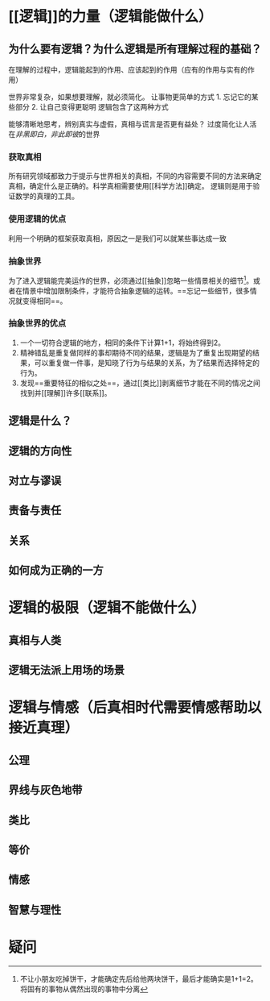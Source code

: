 # [[逻辑]]的力量（逻辑能做什么）
## 为什么要有逻辑？为什么逻辑是所有理解过程的基础？
在理解的过程中，逻辑能起到的作用、应该起到的作用（应有的作用与实有的作用）

世界非常复杂，如果想要理解，就必须简化。
让事物更简单的方式
	1. 忘记它的某些部分
	2. 让自己变得更聪明
逻辑包含了这两种方式

能够清晰地思考，辨别真实与虚假，真相与谎言是否更有益处？
过度简化让人活在*非黑即白，非此即彼*的世界
### 获取真相
所有研究领域都致力于提示与世界相关的真相，不同的内容需要不同的方法来确定真相，确定什么是正确的。科学真相需要使用[[科学方法]]确定。
逻辑则是用于验证数学的真理的工具。

### 使用逻辑的优点
利用一个明确的框架获取真相，原因之一是我们可以就某些事达成一致
### 抽象世界
为了进入逻辑能完美运作的世界，必须通过[[抽象]]忽略一些情景相关的细节[^1]。或者在情景中增加限制条件，才能符合抽象逻辑的运转。==忘记一些细节，很多情况就变得相同==。
### 抽象世界的优点
1. 一个一切符合逻辑的地方，相同的条件下计算1+1，将始终得到2。
2. 精神错乱是重复做同样的事却期待不同的结果，逻辑是为了重复出现期望的结果，可以重复做一件事，是知晓了行为与结果的关系，为了结果而选择特定的行为。
3. 发现==重要特征的相似之处==，通过[[类比]]剥离细节才能在不同的情况之间找到并[[理解]]许多[[联系]]。

## 逻辑是什么？
## 逻辑的方向性
## 对立与谬误
## 责备与责任
## 关系
## 如何成为正确的一方
# 逻辑的极限（逻辑不能做什么）
## 真相与人类
## 逻辑无法派上用场的场景
# 逻辑与情感（后真相时代需要情感帮助以接近真理）
## 公理
## 界线与灰色地带
## 类比
## 等价
## 情感
## 智慧与理性

# 疑问

[^1]: 不让小朋友吃掉饼干，才能确定先后给他两块饼干，最后才能确实是1+1=2。将固有的事物从偶然出现的事物中分离